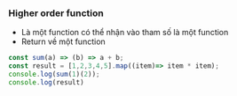 ### Higher order function

- Là một function có thể nhận vào tham số là một function
- Return về một function

```javascript
const sum(a) => (b) => a + b;
const result = [1,2,3,4,5].map((item)=> item * item);
console.log(sum(1)(2));
console.log(result)
```
